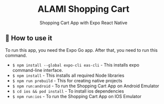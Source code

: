 <div align="center">
  <h1>ALAMI Shopping Cart</h1>
  <p>Shopping Cart App with Expo React Native</p>
</div>

## 🚀 How to use it

To run this app, you need the Expo Go app. After that, you need to run this command.

- `$ npm install --global expo-cli eas-cli` - This installs expo command-line interface.
- `$ npm install` - This installs all required Node libraries
- `$ npm run prebuild` - This for creating native projects
- `$ npm run:android` - To run the Shopping Cart App on Android Emulator
- `$ cd ios && pod install` - To install ios dependencies
- `$ npm run:ios` - To run the Shopping Cart App on IOS Emulator